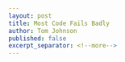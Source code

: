 ```yaml
---
layout: post
title: Most Code Fails Badly
author: Tom Johnson
published: false
excerpt_separator: <!--more-->
---
```

